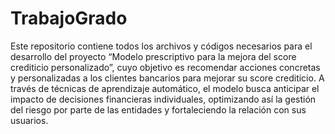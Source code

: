# TrabajoGrado

Este repositorio contiene todos los archivos y códigos necesarios para el desarrollo del proyecto “Modelo prescriptivo para la mejora del score crediticio personalizado”, cuyo objetivo es recomendar acciones concretas y personalizadas a los clientes bancarios para mejorar su score crediticio. A través de técnicas de aprendizaje automático, el modelo busca anticipar el impacto de decisiones financieras individuales, optimizando así la gestión del riesgo por parte de las entidades y fortaleciendo la relación con sus usuarios.
